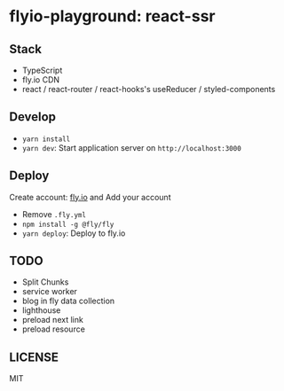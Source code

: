 # flyio-playground: react-ssr

## Stack

- TypeScript
- fly.io CDN
- react / react-router / react-hooks's useReducer / styled-components

## Develop

- `yarn install`
- `yarn dev`: Start application server on `http://localhost:3000`

## Deploy

Create account: [fly.io](https://fly.io) and Add your account

- Remove `.fly.yml`
- `npm install -g @fly/fly`
- `yarn deploy`: Deploy to fly.io

## TODO

- Split Chunks
- service worker
- blog in fly data collection
- lighthouse
- preload next link
- preload resource

## LICENSE

MIT
